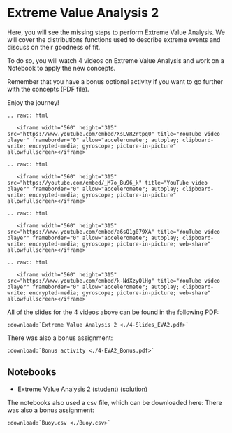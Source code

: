 # Extreme Value Analysis 2

Here, you will see the missing steps to perform Extreme Value Analysis. We will cover the distributions functions used to describe extreme events and discuss on their goodness of fit.

To do so, you will watch 4 videos on Extreme Value Analysis and work on a Notebook to apply the new concepts.

Remember that you have a bonus optional activity if you want to go further with the concepts (PDF file).

Enjoy the journey!

```{eval-rst}
.. raw:: html

   <iframe width="560" height="315" src="https://www.youtube.com/embed/XsLVR2rtpq0" title="YouTube video player" frameborder="0" allow="accelerometer; autoplay; clipboard-write; encrypted-media; gyroscope; picture-in-picture" allowfullscreen></iframe>
```

```{eval-rst}
.. raw:: html

   <iframe width="560" height="315" src="https://youtube.com/embed/_M7o_Bu96_k" title="YouTube video player" frameborder="0" allow="accelerometer; autoplay; clipboard-write; encrypted-media; gyroscope; picture-in-picture" allowfullscreen></iframe>
```

```{eval-rst}
.. raw:: html

   <iframe width="560" height="315" src="https://www.youtube.com/embed/a6sQ1g079XA" title="YouTube video player" frameborder="0" allow="accelerometer; autoplay; clipboard-write; encrypted-media; gyroscope; picture-in-picture; web-share" allowfullscreen></iframe>
```

```{eval-rst}
.. raw:: html

   <iframe width="560" height="315" src="https://www.youtube.com/embed/k-NdXzyQlHg" title="YouTube video player" frameborder="0" allow="accelerometer; autoplay; clipboard-write; encrypted-media; gyroscope; picture-in-picture; web-share" allowfullscreen></iframe>

```
All of the slides for the 4 videos above can be found in the following PDF:
```{eval-rst}
:download:`Extreme Value Analysis 2 <./4-Slides_EVA2.pdf>`
```
There was also a bonus assignment:
```{eval-rst}
:download:`Bonus activity <./4-EVA2_Bonus.pdf>`
```
## Notebooks

- Extreme Value Analysis 2 ([student](./01_05_4-1-EVA2_student_dont_execute.ipynb)) ([solution](./01_06_4-1-EVA2_teacher_dont_execute.ipynb))

The notebooks also used a csv file, which can be downloaded here:
There was also a bonus assignment:
```{eval-rst}
:download:`Buoy.csv <./Buoy.csv>`
```